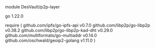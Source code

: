 module DesVault/p2p-layer

go 1.22.0

require (
	github.com/ipfs/go-ipfs-api v0.7.0
	github.com/libp2p/go-libp2p v0.38.2
	github.com/libp2p/go-libp2p-kad-dht v0.29.0
	github.com/multiformats/go-multiaddr v0.14.0
	github.com/oschwald/geoip2-golang v1.11.0
)